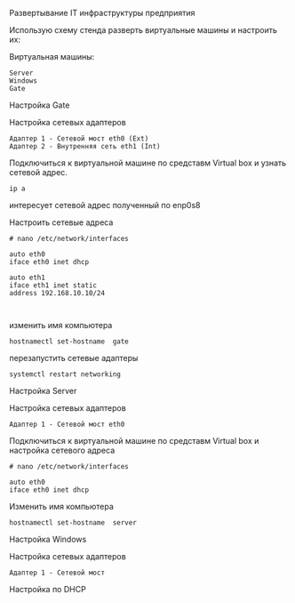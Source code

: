 Развертывание IT инфраструктуры предприятия

Использую схему стенда разверть виртуальные машины и настроить их:

Виртуальная машины:
```
Server
Windows
Gate
```

Настройка Gate

Настройка сетевых адаптеров
```
Адаптер 1 - Сетевой мост eth0 (Ext)
Адаптер 2 - Внутренняя сеть eth1 (Int)
```
Подключиться к виртуальной машине по средставм  Virtual box и узнать сетевой адрес.
```
ip a
```
интересует сетевой адрес полученный по enp0s8

Настроить сетевые адреса
```
# nano /etc/network/interfaces
```
```
auto eth0
iface eth0 inet dhcp

auto eth1
iface eth1 inet static
address 192.168.10.10/24

        
```
изменить имя компьютера
```
hostnamectl set-hostname  gate

```
перезапустить сетевые адаптеры
```
systemctl restart networking
```

Настройка Server

Настройка сетевых адаптеров
```
Адаптер 1 - Сетевой мост eth0

```
Подключиться к виртуальной машине по средставм  Virtual box и настройка сетевого адреса
```
# nano /etc/network/interfaces
```
```
auto eth0
iface eth0 inet dhcp
```

Изменить имя компьютера
```
hostnamectl set-hostname  server
```

Настройка Windows 

Настройка сетевых адаптеров
```
Адаптер 1 - Сетевой мост
```

Настройка по DHCP
